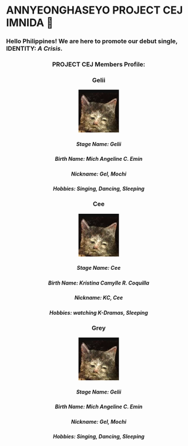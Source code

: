 # ANNYEONGHASEYO **PROJECT CEJ** IMNIDA 🤗

### Hello Philippines! We are here to promote our debut single, **IDENTITY: *A Crisis***.

### <div align="center">PROJECT CEJ Members Profile:
  
  ### <div align="center">**Gelii**
  
  <p align="center">
    <img src="EMIN.png">
  </p>
  
  ##### <div align="center">Stage Name: Gelii
  
  ##### <div align="center">Birth Name: Mich Angeline C. Emin
  
  ##### <div align="center">Nickname: Gel, Mochi
  
  ##### <div align="center">Hobbies: Singing, Dancing, Sleeping
      

  ### <div align="center">**Cee**
  
  <p align="center">
    <img src="EMIN.png">
  </p>
  
  ##### <div align="center">Stage Name: Cee
  
  ##### <div align="center">Birth Name: Kristina Camylle R. Coquilla
  
  ##### <div align="center">Nickname: KC, Cee
  
  ##### <div align="center">Hobbies: watching K-Dramas, Sleeping
      
      
  ### <div align="center">**Grey**
  
  <p align="center">
    <img src="EMIN.png">
  </p>
  
  ##### <div align="center">Stage Name: Gelii
  
  ##### <div align="center">Birth Name: Mich Angeline C. Emin
  
  ##### <div align="center">Nickname: Gel, Mochi
  
  ##### <div align="center">Hobbies: Singing, Dancing, Sleeping
